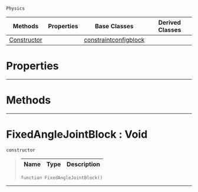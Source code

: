  `Physics`

|Methods|Properties|Base Classes|Derived Classes|
|---|---|---|---|
|[ Constructor](https://github.com/ZilchEngine/ZilchDocs/blob/master/code_reference/class_reference/fixedanglejointblock.md#fixedanglejointblock-voi)| |[constraintconfigblock](https://github.com/ZilchEngine/ZilchDocs/blob/master/code_reference/class_reference/constraintconfigblock.md)| |


 #  Properties


---  
 #  Methods


---  
 #  FixedAngleJointBlock : Void

 `constructor`

> 
> |Name|Type|Description|
> |---|---|---|
> ``` lang=cpp, name=Nada
> function FixedAngleJointBlock()
> ``` 


---  
 

 
